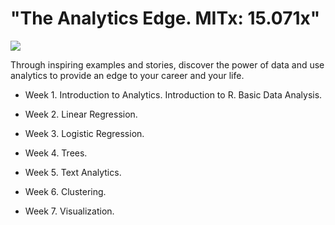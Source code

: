 # "The Analytics Edge. MITx: 15.071x"
![](https://webview.edx.org/sites/default/files/school/image/banner/mit_logo_200x101_0.png)

Through inspiring examples and stories, discover the power of data and use analytics to provide an edge to your career and your life.



* Week 1. Introduction to Analytics. Introduction to R. Basic Data Analysis.

* Week 2. Linear Regression.

* Week 3. Logistic Regression.

* Week 4. Trees.

* Week 5. Text Analytics.

* Week 6. Clustering.

* Week 7. Visualization.
